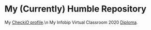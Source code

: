 # My (Currently) Humble Repository
My [CheckiO profile](https://py.checkio.org/user/PinoElPinguino/).\n
My Infobip Virtual Classroom 2020 [Diploma](InfobipDiploma2020.pdf).

